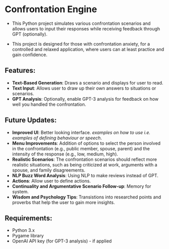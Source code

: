 # Confrontation Engine

* This Python project simulates various confrontation scenarios and allows users to input their responses while receiving feedback through GPT (optionally).

* This project is designed for those with confrontation anxiety, for a controlled and relaxed application, where users can at least practice and gain confidence.

## Features:
- **Text-Based Generation**: Draws a scenario and displays for user to read.
- **Text Input**: Allows user to draw up their own answers to situations or scenarios.
- **GPT Analysis**: Optionally, enable GPT-3 analysis for feedback on how well you handled the confrontation.

## Future Updates:
- **Improved UI**: Better looking interface. *examples on how to use i.e. examples of defining behaviour or speech*.
- **Menu Improvements**: Addition of options to select the person involved in the confrontation (e.g., public member, spouse, parent) and the intensity of the response (e.g., low, medium, high).
- **Realistic Scenarios**: The confrontation scenarios should reflect more realistic situations, such as being criticized at work, arguments with a spouse, and family disagreements.
- **NLP Buzz Word Analysis**: Using NLP to make reviews instead of GPT.
- **Actions**: Allow user to define actions.
- **Continuality and Argumentative Scenario Follow-up**: Memory for system.
- **Wisdom and Psychology Tips**: Transistions into researched points and proverbs that help the user to gain more insights.

## Requirements:
- Python 3.x
- Pygame library
- OpenAI API key (for GPT-3 analysis) - if applied
